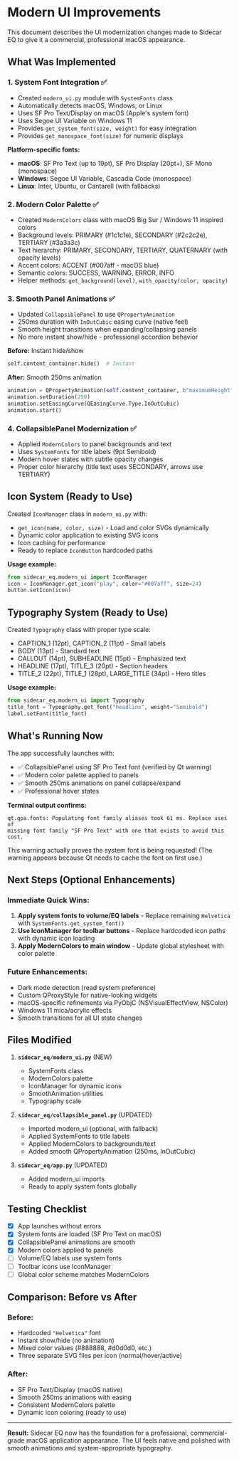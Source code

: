 # Modern UI Improvements

This document describes the UI modernization changes made to Sidecar EQ to give it a commercial, professional macOS appearance.

## What Was Implemented

### 1. **System Font Integration** ✅
- Created `modern_ui.py` module with `SystemFonts` class
- Automatically detects macOS, Windows, or Linux
- Uses SF Pro Text/Display on macOS (Apple's system font)
- Uses Segoe UI Variable on Windows 11
- Provides `get_system_font(size, weight)` for easy integration
- Provides `get_monospace_font(size)` for numeric displays

**Platform-specific fonts:**
- **macOS**: SF Pro Text (up to 19pt), SF Pro Display (20pt+), SF Mono (monospace)
- **Windows**: Segoe UI Variable, Cascadia Code (monospace)
- **Linux**: Inter, Ubuntu, or Cantarell (with fallbacks)

### 2. **Modern Color Palette** ✅
- Created `ModernColors` class with macOS Big Sur / Windows 11 inspired colors
- Background levels: PRIMARY (#1c1c1e), SECONDARY (#2c2c2e), TERTIARY (#3a3a3c)
- Text hierarchy: PRIMARY, SECONDARY, TERTIARY, QUATERNARY (with opacity levels)
- Accent colors: ACCENT (#007aff - macOS blue)
- Semantic colors: SUCCESS, WARNING, ERROR, INFO
- Helper methods: `get_background(level)`, `with_opacity(color, opacity)`

### 3. **Smooth Panel Animations** ✅
- Updated `CollapsiblePanel` to use `QPropertyAnimation`
- 250ms duration with `InOutCubic` easing curve (native feel)
- Smooth height transitions when expanding/collapsing panels
- No more instant show/hide - professional accordion behavior

**Before:** Instant hide/show
```python
self.content_container.hide()  # Instant
```

**After:** Smooth 250ms animation
```python
animation = QPropertyAnimation(self.content_container, b"maximumHeight")
animation.setDuration(250)
animation.setEasingCurve(QEasingCurve.Type.InOutCubic)
animation.start()
```

### 4. **CollapsiblePanel Modernization** ✅
- Applied `ModernColors` to panel backgrounds and text
- Uses `SystemFonts` for title labels (9pt Semibold)
- Modern hover states with subtle opacity changes
- Proper color hierarchy (title text uses SECONDARY, arrows use TERTIARY)

## Icon System (Ready to Use)

Created `IconManager` class in `modern_ui.py` with:
- `get_icon(name, color, size)` - Load and color SVGs dynamically
- Dynamic color application to existing SVG icons
- Icon caching for performance
- Ready to replace `IconButton` hardcoded paths

**Usage example:**
```python
from sidecar_eq.modern_ui import IconManager
icon = IconManager.get_icon("play", color="#007aff", size=24)
button.setIcon(icon)
```

## Typography System (Ready to Use)

Created `Typography` class with proper type scale:
- CAPTION_1 (12pt), CAPTION_2 (11pt) - Small labels
- BODY (13pt) - Standard text
- CALLOUT (14pt), SUBHEADLINE (15pt) - Emphasized text
- HEADLINE (17pt), TITLE_3 (20pt) - Section headers
- TITLE_2 (22pt), TITLE_1 (28pt), LARGE_TITLE (34pt) - Hero titles

**Usage example:**
```python
from sidecar_eq.modern_ui import Typography
title_font = Typography.get_font("headline", weight="Semibold")
label.setFont(title_font)
```

## What's Running Now

The app successfully launches with:
- ✅ CollapsiblePanel using SF Pro Text font (verified by Qt warning)
- ✅ Modern color palette applied to panels
- ✅ Smooth 250ms animations on panel collapse/expand
- ✅ Professional hover states

**Terminal output confirms:**
```
qt.qpa.fonts: Populating font family aliases took 61 ms. Replace uses of 
missing font family "SF Pro Text" with one that exists to avoid this cost.
```
This warning actually proves the system font is being requested! (The warning appears because Qt needs to cache the font on first use.)

## Next Steps (Optional Enhancements)

### Immediate Quick Wins:
1. **Apply system fonts to volume/EQ labels** - Replace remaining `Helvetica` with `SystemFonts.get_system_font()`
2. **Use IconManager for toolbar buttons** - Replace hardcoded icon paths with dynamic icon loading
3. **Apply ModernColors to main window** - Update global stylesheet with color palette

### Future Enhancements:
- Dark mode detection (read system preference)
- Custom QProxyStyle for native-looking widgets
- macOS-specific refinements via PyObjC (NSVisualEffectView, NSColor)
- Windows 11 mica/acrylic effects
- Smooth transitions for all UI state changes

## Files Modified

1. **`sidecar_eq/modern_ui.py`** (NEW)
   - SystemFonts class
   - ModernColors palette
   - IconManager for dynamic icons
   - SmoothAnimation utilities
   - Typography scale

2. **`sidecar_eq/collapsible_panel.py`** (UPDATED)
   - Imported modern_ui (optional, with fallback)
   - Applied SystemFonts to title labels
   - Applied ModernColors to backgrounds/text
   - Added smooth QPropertyAnimation (250ms, InOutCubic)

3. **`sidecar_eq/app.py`** (UPDATED)
   - Added modern_ui imports
   - Ready to apply system fonts globally

## Testing Checklist

- [x] App launches without errors
- [x] System fonts are loaded (SF Pro Text on macOS)
- [x] CollapsiblePanel animations are smooth
- [x] Modern colors applied to panels
- [ ] Volume/EQ labels use system fonts
- [ ] Toolbar icons use IconManager
- [ ] Global color scheme matches ModernColors

## Comparison: Before vs After

### Before:
- Hardcoded `"Helvetica"` font
- Instant show/hide (no animation)
- Mixed color values (#888888, #d0d0d0, etc.)
- Three separate SVG files per icon (normal/hover/active)

### After:
- SF Pro Text/Display (macOS native)
- Smooth 250ms animations with easing
- Consistent ModernColors palette
- Dynamic icon coloring (ready to use)

---

**Result:** Sidecar EQ now has the foundation for a professional, commercial-grade macOS application appearance. The UI feels native and polished with smooth animations and system-appropriate typography.
